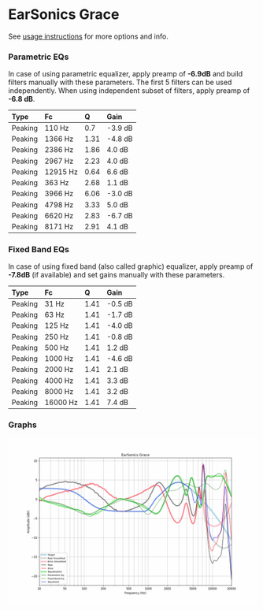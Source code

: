 # EarSonics Grace
See [usage instructions](https://github.com/jaakkopasanen/AutoEq#usage) for more options and info.

### Parametric EQs
In case of using parametric equalizer, apply preamp of **-6.9dB** and build filters manually
with these parameters. The first 5 filters can be used independently.
When using independent subset of filters, apply preamp of **-6.8 dB**.

| Type    | Fc       |    Q | Gain    |
|:--------|:---------|:-----|:--------|
| Peaking | 110 Hz   | 0.7  | -3.9 dB |
| Peaking | 1366 Hz  | 1.31 | -4.8 dB |
| Peaking | 2386 Hz  | 1.86 | 4.0 dB  |
| Peaking | 2967 Hz  | 2.23 | 4.0 dB  |
| Peaking | 12915 Hz | 0.64 | 6.6 dB  |
| Peaking | 363 Hz   | 2.68 | 1.1 dB  |
| Peaking | 3966 Hz  | 6.06 | -3.0 dB |
| Peaking | 4798 Hz  | 3.33 | 5.0 dB  |
| Peaking | 6620 Hz  | 2.83 | -6.7 dB |
| Peaking | 8171 Hz  | 2.91 | 4.1 dB  |

### Fixed Band EQs
In case of using fixed band (also called graphic) equalizer, apply preamp of **-7.8dB**
(if available) and set gains manually with these parameters.

| Type    | Fc       |    Q | Gain    |
|:--------|:---------|:-----|:--------|
| Peaking | 31 Hz    | 1.41 | -0.5 dB |
| Peaking | 63 Hz    | 1.41 | -1.7 dB |
| Peaking | 125 Hz   | 1.41 | -4.0 dB |
| Peaking | 250 Hz   | 1.41 | -0.8 dB |
| Peaking | 500 Hz   | 1.41 | 1.2 dB  |
| Peaking | 1000 Hz  | 1.41 | -4.6 dB |
| Peaking | 2000 Hz  | 1.41 | 2.1 dB  |
| Peaking | 4000 Hz  | 1.41 | 3.3 dB  |
| Peaking | 8000 Hz  | 1.41 | 3.2 dB  |
| Peaking | 16000 Hz | 1.41 | 7.4 dB  |

### Graphs
![](./EarSonics%20Grace.png)